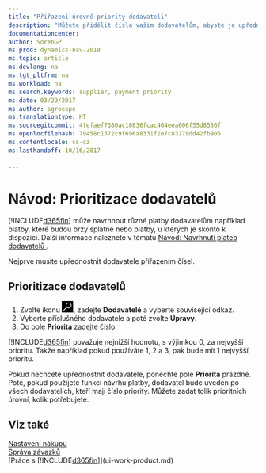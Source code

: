 ```yaml
---
title: "Přiřazení úrovně priority dodavateli"
description: "Můžete přidělit čísla vašim dodavatelům, abyste je upřednostnili a usnadnili návrhy na platby v Dynamics NAV."
documentationcenter: 
author: SorenGP
ms.prod: dynamics-nav-2018
ms.topic: article
ms.devlang: na
ms.tgt_pltfrm: na
ms.workload: na
ms.search.keywords: supplier, payment priority
ms.date: 03/29/2017
ms.author: sgroespe
ms.translationtype: HT
ms.sourcegitcommit: 4fefaef7380ac10836fcac404eea006f55d8556f
ms.openlocfilehash: 79458c1372c9f696a8331f2e7c83179dd42fb905
ms.contentlocale: cs-cz
ms.lasthandoff: 10/16/2017

---
```

# <a name="how-to-prioritize-vendors"></a>Návod: Prioritizace dodavatelů
[!INCLUDE[d365fin](includes/d365fin_md.md)] může navrhnout různé platby dodavatelům například platby, které budou brzy splatné nebo platby, u kterých je skonto k dispozici. Další informace naleznete v tématu [Návod: Navrhnutí plateb dodavatelů ](payables-how-suggest-vendor-payments.md).

Nejprve musíte upřednostnit dodavatele přiřazením čísel.

## <a name="to-prioritize-vendors"></a>Prioritizace dodavatelů
1. Zvolte ikonu ![Vyhledat stránku nebo sestavu](media/ui-search/search_small.png "Ikona Vyhledat stránku nebo sestavu"), zadejte **Dodavatelé** a vyberte související odkaz.
2. Vyberte příslušného dodavatele a poté zvolte **Úpravy**.
3. Do pole **Priorita** zadejte číslo.

[!INCLUDE[d365fin](includes/d365fin_md.md)] považuje nejnižší hodnotu, s výjimkou 0, za nejvyšší prioritu. Takže například pokud používáte 1, 2 a 3, pak bude mít 1 nejvyšší prioritu.

Pokud nechcete upřednostnit dodavatele, ponechte pole **Priorita** prázdné. Poté, pokud použijete funkci návrhu platby, dodavatel bude uveden po všech dodavatelích, kteří mají číslo priority. Můžete zadat tolik prioritních úrovní, kolik potřebujete.

## <a name="see-also"></a>Viz také
[Nastavení nákupu](purchasing-setup-purchasing.md)  
[Správa závazků](payables-manage-payables.md)  
[Práce s [!INCLUDE[d365fin](includes/d365fin_md.md)]](ui-work-product.md)

